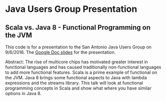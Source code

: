 # Java Users Group Presentation
## Scala vs. Java 8 - Functional Programming on the JVM

This code is for a presentation to the San Antonio Java Users Group on 9/6/2016.
The [Google Doc slides](https://docs.google.com/presentation/d/1wzlEVqxbrDeKhUr_ZlEC1VO-Y-J26x0N2mMjxfwaFcg/edit?usp=sharing) for the presentation.

Abstract: The rise of multicore chips has motivated greater interest in functional languages and has caused traditionally non-functional languages to add more functional features. Scala is a prime example of functional on the JVM. Java 8 brings some functional aspects to Java with lambda expressions and the streams library. This talk will look at functional programming concepts in Scala and show what where you have similar options in Java 8.

